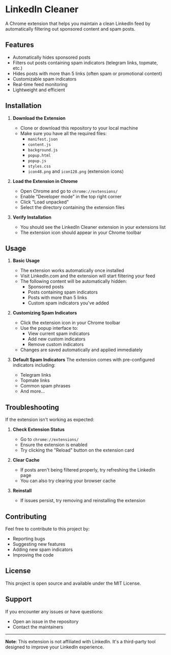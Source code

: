 # LinkedIn Cleaner

A Chrome extension that helps you maintain a clean LinkedIn feed by automatically filtering out sponsored content and spam posts.

## Features

- Automatically hides sponsored posts
- Filters out posts containing spam indicators (telegram links, topmate, etc.)
- Hides posts with more than 5 links (often spam or promotional content)
- Customizable spam indicators
- Real-time feed monitoring
- Lightweight and efficient

## Installation

1. **Download the Extension**
   - Clone or download this repository to your local machine
   - Make sure you have all the required files:
     - `manifest.json`
     - `content.js`
     - `background.js`
     - `popup.html`
     - `popup.js`
     - `styles.css`
     - `icon48.png` and `icon128.png` (extension icons)

2. **Load the Extension in Chrome**
   - Open Chrome and go to `chrome://extensions/`
   - Enable "Developer mode" in the top right corner
   - Click "Load unpacked"
   - Select the directory containing the extension files

3. **Verify Installation**
   - You should see the LinkedIn Cleaner extension in your extensions list
   - The extension icon should appear in your Chrome toolbar

## Usage

1. **Basic Usage**
   - The extension works automatically once installed
   - Visit LinkedIn.com and the extension will start filtering your feed
   - The following content will be automatically hidden:
     - Sponsored posts
     - Posts containing spam indicators
     - Posts with more than 5 links
     - Custom spam indicators you've added

2. **Customizing Spam Indicators**
   - Click the extension icon in your Chrome toolbar
   - Use the popup interface to:
     - View current spam indicators
     - Add new custom indicators
     - Remove custom indicators
   - Changes are saved automatically and applied immediately

3. **Default Spam Indicators**
   The extension comes with pre-configured indicators including:
   - Telegram links
   - Topmate links
   - Common spam phrases
   - And more...

## Troubleshooting

If the extension isn't working as expected:

1. **Check Extension Status**
   - Go to `chrome://extensions/`
   - Ensure the extension is enabled
   - Try clicking the "Reload" button on the extension card

2. **Clear Cache**
   - If posts aren't being filtered properly, try refreshing the LinkedIn page
   - You can also try clearing your browser cache

3. **Reinstall**
   - If issues persist, try removing and reinstalling the extension

## Contributing

Feel free to contribute to this project by:
- Reporting bugs
- Suggesting new features
- Adding new spam indicators
- Improving the code

## License

This project is open source and available under the MIT License.

## Support

If you encounter any issues or have questions:
- Open an issue in the repository
- Contact the maintainers

---

**Note**: This extension is not affiliated with LinkedIn. It's a third-party tool designed to improve your LinkedIn experience. 